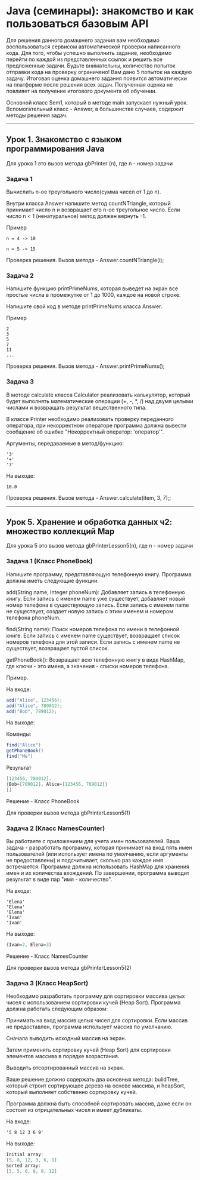 # Java  (семинары): знакомство и как пользоваться базовым API

Для решения данного домашнего задания вам необходимо воспользоваться сервисом автоматической проверки написанного кода.
Для того, чтобы успешно выполнить задание, необходимо перейти по каждой из представленных ссылок и решить все предложенные задачи. Будьте внимательны, количество попыток отправки кода на проверку ограничено! Вам дано 5 попыток на каждую задачу.
Итоговая оценка домашнего задания появится автоматически на платформе после решения всех задач. Полученная оценка не повлияет на получение итогового документа об обучении.

Основной класс Sem1, который в методе main запускает нужный урок.
Вспомогательный класс - Answer, в большинстве случаев, содержит методы решения задач.

---
## Урок 1. Знакомство с языком программирования Java

Для урока 1 это вызов метода gbPrinter (n), где n - номер задачи

### Задача 1
Вычислить n-ое треугольного число(сумма чисел от 1 до n).

Внутри класса Answer напишите метод countNTriangle, который принимает число n и возвращает его n-ое треугольное число.
Если число n < 1 (ненатуральное) метод должен вернуть -1.

Пример
```
n = 4 -> 10

n = 5 -> 15
```
Проверка решения. Вызов метода - Answer.countNTriangle(i);

### Задача 2
Напишите функцию printPrimeNums, которая выведет на экран все простые числа в промежутке от 1 до 1000, каждое на новой строке.

Напишите свой код в методе printPrimeNums класса Answer.

Пример
```
2
3
5
7
11
...
```
Проверка решения. Вызов метода - Answer.printPrimeNums();

### Задача 3
В методе calculate класса Calculator реализовать калькулятор, который будет выполнять математические операции (+, -, *, /) над двумя целыми числами и возвращать результат вещественного типа.

В классе Printer необходимо реализовать проверку переданного оператора, при некорректном операторе программа должна вывести сообщение об ошибке "Некорректный оператор: 'оператор'".

Аргументы, передаваемые в метод/функцию:
```
'3'
'+'
'7'
```
На выходе:
```
10.0
```
Проверка решения. Вызов метода - Answer.calculate(item, 3, 7);;

---
## Урок 5. Хранение и обработка данных ч2: множество коллекций Map

Для урока 5 это вызов метода gbPrinterLesson5(n), где n - номер задачи

### Задача 1 (Класс PhoneBook)

Напишите программу, представляющую телефонную книгу. Программа должна иметь следующие функции:

add(String name, Integer phoneNum): Добавляет запись в телефонную книгу.
Если запись с именем name уже существует, добавляет новый номер телефона в существующую запись.
Если запись с именем name не существует, создает новую запись с этим именем и номером телефона phoneNum.

find(String name): Поиск номеров телефона по имени в телефонной книге.
Если запись с именем name существует, возвращает список номеров телефона для этой записи.
Если запись с именем name не существует, возвращает пустой список.

getPhoneBook(): Возвращает всю телефонную книгу в виде HashMap, где ключи - это имена, а значения - списки номеров телефона.

Пример.

На входе:
```java
add("Alice", 123456);   
add("Alice", 789012);   
add("Bob", 789012); 
```
На выходе:

Команды:
```java
find("Alice")
getPhoneBook()
find("Me")
```
Результат
```java
[123456, 789012].
{Bob=[789012], Alice=[123456, 789012]}
[]
```
Решение - Класс PhoneBook

Для проверки вызов метода gbPrinterLesson5(1)

### Задача 2 (Класс NamesCounter)

Вы работаете с приложением для учета имен пользователей. Ваша задача - разработать программу, которая принимает на вход пять имен пользователей (или использует имена по умолчанию, если аргументы не предоставлены) и подсчитывает, сколько раз каждое имя встречается.
Программа должна использовать HashMap для хранения имен и их количества вхождений.
По завершении, программа выводит результат в виде пар "имя - количество".

На входе:
```
'Elena'
'Elena'
'Elena'
'Ivan'
'Ivan'
```
На выходе:
```java
{Ivan=2, Elena=3}
```
Решение - Класс NamesCounter

Для проверки вызов метода gbPrinterLesson5(2)

### Задача 3 (Класс HeapSort)

Необходимо разработать программу для сортировки массива целых чисел с использованием сортировки кучей (Heap Sort). Программа должна работать следующим образом:

Принимать на вход массив целых чисел для сортировки. Если массив не предоставлен, программа использует массив по умолчанию.

Сначала выводить исходный массив на экран.

Затем применять сортировку кучей (Heap Sort) для сортировки элементов массива в порядке возрастания.

Выводить отсортированный массив на экран.

Ваше решение должно содержать два основных метода: buildTree, который строит сортирующее дерево на основе массива, и heapSort, который выполняет собственно сортировку кучей.

Программа должна быть способной сортировать массив, даже если он состоит из отрицательных чисел и имеет дубликаты.

На входе:
```
'5 8 12 3 6 9'
```
На выходе:
```java
Initial array:
[5, 8, 12, 3, 6, 9]
Sorted array:
[3, 5, 6, 8, 9, 12]
```